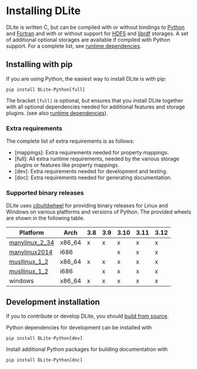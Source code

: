 Installing DLite
================
DLite is written C, but can be compiled with or without bindings to [Python] and [Fortran] and with or without support for [HDF5] and [librdf] storages.
A set of additional optional storages are available if compiled with Python support.
For a complete list, see [runtime dependencies].


Installing with pip
-------------------
If you are using Python, the easiest way to install DLite is with pip:

```shell
pip install DLite-Python[full]
```

The bracket `[full]` is optional, but ensures that you install DLite
together with all optional dependencies needed for additional features
and storage plugins. (see also [runtime dependencies]).


### Extra requirements
The complete list of extra requirements is as follows:

- [mappings]: Extra requirements needed for property mappings.
- [full]: All extra runtime requirements, needed by the various storage plugins or features like property mappings.
- [dev]: Extra requirements needed for development and testing.
- [doc]: Extra requirements needed for generating documentation.


### Supported binary releases
DLite uses [cibuildwheel] for providing binary releases for Linux and
Windows on various platforms and versions of Python.  The provided
wheels are shown in the following table.


| Platform         | Arch   | 3.8 | 3.9 | 3.10 | 3.11 | 3.12 |
|------------------|--------|-----|-----|------|------|------|
| [manylinux_2_34] | x86_64 | x   | x   | x    | x    | x    |
| [manylinux2014]  | i686   |     |     | x    | x    | x    |
| [musllinux_1_2]  | x86_64 | x   | x   | x    | x    | x    |
| [musllinux_1_2]  | i686   |     | x   | x    | x    | x    |
| windows          | x86_64 | x   | x   | x    | x    | x    |


Development installation
------------------------
If you to contribute or develop DLite, you should [build from source].

Python dependencies for development can be installed with

```shell
pip install DLite-Python[dev]
```

Install additional Python packages for building documentation with

```shell
pip install DLite-Python[doc]
```


[Python]: https://www.python.org/
[Fortran]: https://en.wikipedia.org/wiki/Fortran
[HDF5]: https://support.hdfgroup.org/HDF5/
[librdf]: https://librdf.org/
[runtime dependencies]: https://sintef.github.io/dlite/getting_started/build/runtime_dependencies.html
[build from source]: https://sintef.github.io/dlite/getting_started/build/build.html
[cibuildwheel]: https://github.com/pypa/cibuildwheel
[manylinux2014]: https://github.com/pypa/manylinux?tab=readme-ov-file#manylinux2014-centos-7-based
[manylinux_2_34]: https://github.com/pypa/manylinux?tab=readme-ov-file#manylinux_2_34-almalinux-9-base
[musllinux_1_2]: https://peps.python.org/pep-0656/
